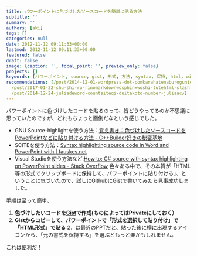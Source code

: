 ```yaml
---
title: パワーポイントに色づけしたソースコードを簡単に貼る方法
subtitle: ''
summary: ''
authors: [aki]
tags: []
categories: null
date: 2012-11-12 09:11:33+00:00
lastmod: 2012-11-12 09:11:33+00:00
featured: false
draft: false
image: {caption: '', focal_point: '', preview_only: false}
projects: []
keywords: [パワーポイント, source, gist, 形式, 方法, syntax, 保持, html, with, コード]
recommendations: [/post/2014-12-01-wordpress-dot-comkarahatenaburogunioyin-tuyue-sisimasita/,
  /post/2017-01-22-shu-shi-ru-rinomarkdownwosphinxwoshi-tutehtml-slash-pdfnisuru/,
  /post/2014-12-24-juliadeword-countsiteqi-duitakoto-number-juliaac/]
---
```

パワーポイントに色づけしたコードを貼るのって、皆どうやってるのか不思議に思っていたのですが、どれもちょっと面倒だなという感じでした。

- GNU Source-highlightを使う方法：[覚え書き：色づけしたソースコードをPowerPointなどに貼り付ける方法 - C++Builder好きの秘密基地](http://d.hatena.ne.jp/A7M/20090205/1233842500)
- SCiTEを使う方法：[Syntax highlighting source code in Word and PowerPoint with | fauskes.net](http://www.fauskes.net/nb/syntaxms/)
- Visual Studioを使う方法など:[How to: C# source with syntax highlighting on PowerPoint slides - Stack Overflow](http://stackoverflow.com/questions/825353/how-to-c-sharp-source-with-syntax-highlighting-on-powerpoint-slides)
色々ある中で、その本質が「HTML等の形式でクリップボードに保持して、パワーポイントに貼り付ける」、ということに気づいたので、試しにGithubにGistで書いてみたら見事成功しました。

手順は至って簡単、

1. **色づけしたいコードを[Gist](https://gist.github.com/)で作成(ものによってはPrivateにしておく）**
2. **Gistからコピーして、パワーポイントで「形式を選択して貼り付け」で「HTML形式」で貼る**
2．は最近のPPTだと、貼った後に横に出現するアイコンから、「元の書式を保持する」を選ぶともっと楽かもしれません。

これは便利だ！



